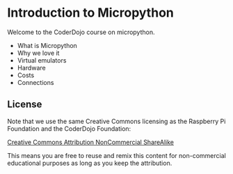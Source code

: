 # Introduction to Micropython
Welcome to the CoderDojo course on micropython.

* What is Micropython
* Why we love it
* Virtual emulators
* Hardware
* Costs
* Connections

## License
Note that we use the same Creative Commons licensing as the Raspberry Pi Foundation and the CoderDojo Foundation:

[Creative Commons Attribution NonCommercial ShareAlike](https://creativecommons.org/licenses/by-nc-sa/3.0/)

This means you are free to reuse and remix this content for non-commercial educational purposes as long as you keep the attribution.

